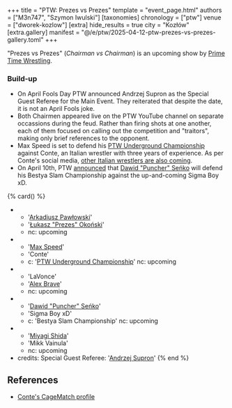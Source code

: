 +++
title = "PTW: Prezes vs Prezes"
template = "event_page.html"
authors = ["M3n747", "Szymon Iwulski"]
[taxonomies]
chronology = ["ptw"]
venue = ["dworek-kozlow"]
[extra]
hide_results = true
city = "Kozłów"
[extra.gallery]
manifest = "@/e/ptw/2025-04-12-ptw-prezes-vs-prezes-gallery.toml"
+++

"Prezes vs Prezes" (_Chairman vs Chairman_) is an upcoming show by [Prime Time Wrestling](@/o/ptw.md).

### Build-up
* On April Fools Day PTW announced Andrzej Supron as the Special Guest Referee for the Main Event. They reiterated that despite the date, it is not an April Fools joke.
* Both Chairmen appeared live on the PTW YouTube channel on separate occassions during the feud. Rather than firing shots at one another, each of them focused on calling out the competition and "traitors", making only brief references to the opponent.
* Max Speed is set to defend his [PTW Underground Championship](@/c/ptw-underground-championship.md) against Conte, an Italian wrestler with three years of experience. As per Conte's social media, [other Italian wrestlers are also coming][more_italians_incoming].
* On April 10th, PTW [announced][bestia-pas] that [Dawid "Puncher" Seńko](@/w/puncher.md) will defend his Bestya Slam Championship against the up-and-coming Sigma Boy xD.

{% card() %}
- - '[Arkadiusz Pawłowski](@/w/pan-pawlowski.md)'
  - '[Łukasz "Prezes" Okoński](@/w/lukasz-okonski.md)'
  - nc: upcoming
- - '[Max Speed](@/w/max-speed.md)'
  - 'Conte'
  - c: '[PTW Underground Championship](@/c/ptw-underground-championship.md)'
    nc: upcoming
- - 'LaVonce'
  - '[Alex Brave](@/w/alex-brave.md)'
  - nc: upcoming
- - '[Dawid "Puncher" Seńko](@/w/puncher.md)'
  - 'Sigma Boy xD'
  - c: 'Bestya Slam Championship'
    nc: upcoming
- - '[Miyagi Shida](@/w/miyagi-shida.md)'
  - 'Mikk Vainula'
  - nc: upcoming
- credits:
    Special Guest Referee: '[Andrzej Supron](@/w/andrzej-supron.md)'
{% end %}

## References
* [Conte's CageMatch profile](https://www.cagematch.net/?id=2&nr=31103&page=20)

[more_italians_incoming]: https://www.instagram.com/conte_mcstevenson/
[bestia-pas]: https://www.facebook.com/PrimeTimeWrestlingPL/posts/pfbid0cdaa3Du3xhaYq5K4RrE6tCWUsoE8N4jXBWkQ7nqWauET3VXtLLB5pUa7s68YM8j9l
